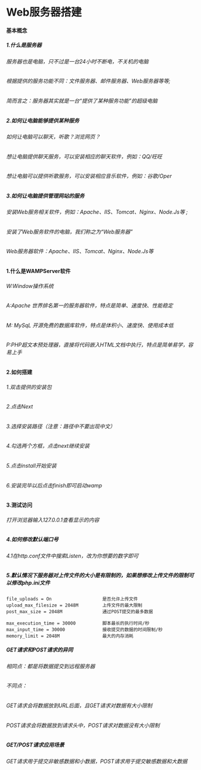 # Web服务器搭建

#### 基本概念

##### 1.什么是服务器

###### 服务器也是电脑，只不过是一台24小时不断电，不关机的电脑

###### 根据提供的服务功能不同：文件服务器、邮件服务器、Web服务器等等;

###### 简而言之：服务器其实就是一台“提供了某种服务功能”的超级电脑

##### 2.如何让电脑能够提供某种服务

###### 如何让电脑可以聊天，听歌？浏览网页？

###### 想让电脑提供聊天服务，可以安装相应的聊天软件，例如：QQ/旺旺

###### 想让电脑可以提供听歌服务，可以安装相应音乐软件，例如：谷歌/Oper

##### 3.如何让电脑提供管理网站的服务

###### 安装Web服务相关软件，例如：Apache、IIS、Tomcat、Nginx、Node.Js等 ;

###### 安装了Web服务软件的电脑，我们称之为“Web服务器”

###### Web服务器软件：Apache、IIS、Tomcat、Nginx、Node.Js等

#### 1.什么是WAMPServer软件

###### W:Window操作系统

###### A:Apache 世界排名第一的服务器软件，特点是简单、速度快、性能稳定

###### M: MySqL 开源免费的数据库软件，特点是体积小、速度快、使用成本低

###### P:PHP超文本预处理器，直接将代码嵌入HTML文档中执行，特点是简单易学，容易上手

#### 2.如何搭建

###### 1.双击提供的安装包

###### 2.点击Next

###### 3.选择安装路径（注意：路径中不要出现中文）

###### 4.勾选两个方框，点击next继续安装

###### 5.点击install开始安装

###### 6.安装完毕以后点击finish即可启动wamp

#### 3.测试访问

###### 打开浏览器输入127.0.0.1查看显示的内容

##### 4.如何修改默认端口号

###### 4.1在http.conf文件中搜索Listen，改为你想要的数字即可

##### 5.默认情况下服务器对上传文件的大小是有限制的，如果想修改上传文件的限制可以修改php.ini文件

```
file_uploads = On     				是否允许上传文件
upload_max_filesize = 2048M 		上传文件的最大限制
post_max_size = 2048M 				通过POST提交的最多数据

max_execution_time = 30000 			脚本最长的执行时间/秒
max_input_time = 30000				接收提交的数据的时间限制/秒
memory_limit = 2048M				最大的内存消耗
```

##### GET请求和POST请求的异同

###### 相同点：都是将数据提交到远程服务器

######  不同点：

###### GET请求会将数据放到URL后面，且GET请求对数据有大小限制

###### POST请求会将数据放到请求头中，POST请求对数据没有大小限制

##### GET/POST请求应用场景

###### GET请求用于提交非敏感数据和小数据，POST请求用于提交敏感数据和大数据